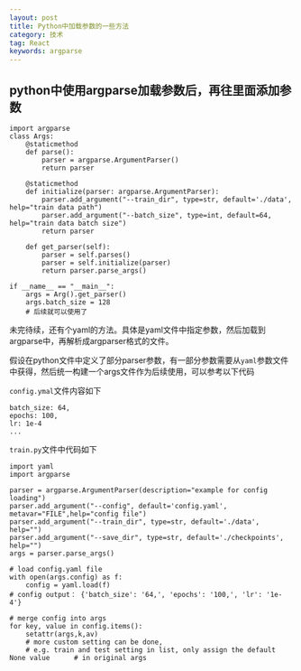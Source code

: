 ```yaml
---
layout: post
title: Python中加载参数的一些方法
category: 技术
tag: React
keywords: argparse
---
```


## python中使用argparse加载参数后，再往里面添加参数

```
import argparse
class Args:
	@staticmethod
	def parse():
		parser = argparse.ArgumentParser()
		return parser
	
	@staticmethod
	def initialize(parser: argparse.ArgumentParser):
        parser.add_argument("--train_dir", type=str, default='./data', help="train data path")
        parser.add_argument("--batch_size", type=int, default=64, help="train data batch size")
        return parser
	
	def get_parser(self):
		parser = self.parses()
		parser = self.initialize(parser)
		return parser.parse_args()

if __name__ == "__main__":
	args = Arg().get_parser()
	args.batch_size = 128
	# 后续就可以使用了
```

未完待续，还有个yaml的方法。具体是yaml文件中指定参数，然后加载到argparse中，再解析成argparser格式的文件。

假设在python文件中定义了部分parser参数，有一部分参数需要从`yaml`参数文件中获得，然后统一构建一个args文件作为后续使用，可以参考以下代码

`config.ymal`文件内容如下

```
batch_size: 64,
epochs: 100,
lr: 1e-4
...
```

`train.py`文件中代码如下

```
import yaml
import argparse

parser = argparse.ArgumentParser(description="example for config loading")
parser.add_argument("--config", default='config.yaml', metavar="FILE",help="config file")
parser.add_argument("--train_dir", type=str, default='./data', help="")
parser.add_argument("--save_dir", type=str, default='./checkpoints', help="")
args = parser.parse_args()

# load config.yaml file
with open(args.config) as f:
	config = yaml.load(f)
# config output： {'batch_size': '64,', 'epochs': '100,', 'lr': '1e-4'}

# merge config into args
for key, value in config.items():
	setattr(args,k,av)
	# more custom setting can be done,
	# e.g. train and test setting in list, only assign the default None value 	   # in original args
```

